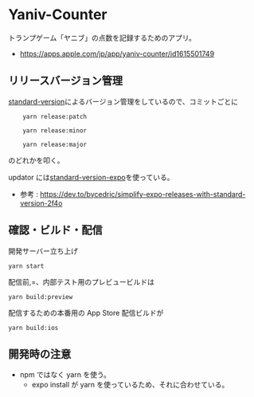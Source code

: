 # Yaniv-Counter

トランプゲーム「ヤニブ」の点数を記録するためのアプリ。

- https://apps.apple.com/jp/app/yaniv-counter/id1615501749

## リリースバージョン管理

[standard-version](https://github.com/conventional-changelog/standard-version#can-i-use-standard-version-for-additional-metadata-files-languages-or-version-files)によるバージョン管理をしているので、コミットごとに

```
	yarn release:patch
```

```
	yarn release:minor
```

```
	yarn release:major
```

のどれかを叩く。

updator には[standard-version-expo](https://github.com/expo-community/standard-version-expo)を使っている。

- 参考 : https://dev.to/bycedric/simplify-expo-releases-with-standard-version-2f4o

## 確認・ビルド・配信

開発サーバー立ち上げ

```
yarn start
```

配信前,=、内部テスト用のプレビュービルドは

```
yarn build:preview
```

配信するための本番用の App Store 配信ビルドが

```
yarn build:ios
```

## 開発時の注意

- npm ではなく yarn を使う。
  - expo install が yarn を使っているため、それに合わせている。
